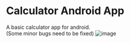 # Calculator Android App
A basic calculator app for android.  
(Some minor bugs need to be fixed)
![image](https://user-images.githubusercontent.com/72816570/141752585-1cee9669-2b24-4eba-9446-accc2260df2c.png)

